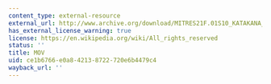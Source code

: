 ```yaml
---
content_type: external-resource
external_url: http://www.archive.org/download/MITRES21F.01S10_KATAKANA_EXERCISES/5d9.mov
has_external_license_warning: true
license: https://en.wikipedia.org/wiki/All_rights_reserved
status: ''
title: MOV
uid: ce1b6766-e0a8-4213-8722-720e6b4479c4
wayback_url: ''
---
```

